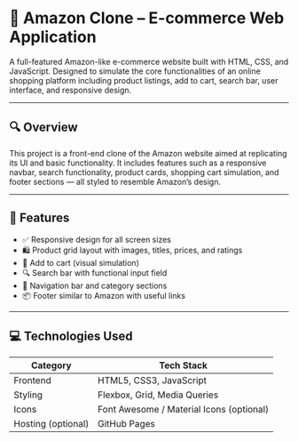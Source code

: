 # 🛒 Amazon Clone – E-commerce Web Application

A full-featured Amazon-like e-commerce website built with HTML, CSS, and JavaScript. Designed to simulate the core functionalities of an online shopping platform including product listings, add to cart, search bar, user interface, and responsive design.

---

## 🔍 Overview

This project is a front-end clone of the Amazon website aimed at replicating its UI and basic functionality. It includes features such as a responsive navbar, search functionality, product cards, shopping cart simulation, and footer sections — all styled to resemble Amazon’s design.

---

## 🌟 Features

- ✅ Responsive design for all screen sizes
- 🛍️ Product grid layout with images, titles, prices, and ratings
- 🛒 Add to cart (visual simulation)
- 🔍 Search bar with functional input field
- 🔗 Navigation bar and category sections
- 📦 Footer similar to Amazon with useful links

---

## 💻 Technologies Used

| Category     | Tech Stack         |
|--------------|--------------------|
| Frontend     | HTML5, CSS3, JavaScript |
| Styling      | Flexbox, Grid, Media Queries |
| Icons        | Font Awesome / Material Icons (optional) |
| Hosting (optional) | GitHub Pages |
